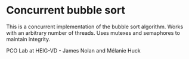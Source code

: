 # Concurrent bubble sort
This is a concurrent implementation of the bubble sort algorithm. Works with an arbitrary number of threads. Uses mutexes and semaphores to maintain integrity.

PCO Lab at HEIG-VD - James Nolan and Mélanie Huck